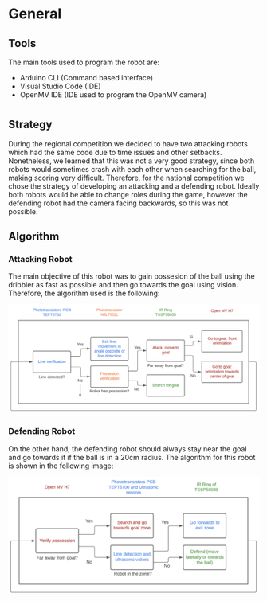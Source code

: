 # General

## Tools
The main tools used to program the robot are:

- Arduino CLI (Command based interface)
- Visual Studio Code (IDE)
- OpenMV IDE (IDE used to program the OpenMV camera)

#
## Strategy
During the regional competition we decided to have two attacking robots which had the same code due to time issues and other setbacks. Nonetheless, we learned that this was not a very good strategy, since both robots would sometimes crash with each other when searching for the ball, making scoring very difficult. Therefore, for the national competition we chose the strategy of developing an attacking and a defending robot. Ideally both robots would be able to change roles during the game, however the defending robot had the camera facing backwards, so this was not possible.


## Algorithm
### Attacking Robot
The main objective of this robot was to gain possesion of the ball using the dribbler as fast as possible and then go towards the goal using vision. Therefore, the algorithm used is the following:

![Algorithm1](../../assets/soccer/Programming/Algorithm1.png)


### Defending Robot
On the other hand, the defending robot should always stay near the goal and go towards it if the ball is in a 20cm radius. The algorithm for this robot is shown in the following image:

![Algorithm2](../../assets/soccer/Programming/Algorithm2.png)
